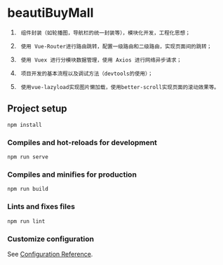 # beautiBuyMall
1.      组件封装（如轮播图，导航栏的统一封装等），模块化开发，工程化思想；
2.      使用 Vue-Router进行路由跳转，配置一级路由和二级路由，实现页面间的跳转；
3.      使用 Vuex 进行分模块数据管理，使用 Axios 进行网络异步请求；
4.      项目开发的基本流程以及调试方法（devtools的使用）；
5.      使用vue-lazyload实现图片懒加载，使用better-scroll实现页面的滚动效果等。
## Project setup
```
npm install
```

### Compiles and hot-reloads for development
```
npm run serve
```

### Compiles and minifies for production
```
npm run build
```

### Lints and fixes files
```
npm run lint
```

### Customize configuration
See [Configuration Reference](https://cli.vuejs.org/config/).
